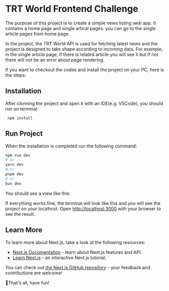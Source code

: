 # TRT World Frontend Challenge

The purpose of this project is to create a simple news listing web app. It contains a home page and single artical pages. you can go to the single article pages from home page. 

In the project, the TRT World API is used for fetching latest news and the project is designed to take shape according to incoming data. For example, in the single article page, if there is related article you will see it but if not there will not be an error about page rendering. 

If you want to checkout the codes and install the project on your PC, here is the steps:

## Installation
After clonning the project and open it with an IDE(e.g. VSCode), you should run on terminal:
```
 npm install
```

## Run Project
When the installation is completed run the following command:
```bash
npm run dev
# or
yarn dev
# or
pnpm dev
# or
bun dev
```
You should see a view like this:


If everything works fine, the terminal will look like this and you will see the project on your localhost. Open [http://localhost:3000](http://localhost:3000) with your browser to see the result.


## Learn More

To learn more about Next.js, take a look at the following resources:

- [Next.js Documentation](https://nextjs.org/docs) - learn about Next.js features and API.
- [Learn Next.js](https://nextjs.org/learn) - an interactive Next.js tutorial.

You can check out [the Next.js GitHub repository](https://github.com/vercel/next.js) - your feedback and contributions are welcome!

🎈That's all, have fun!
